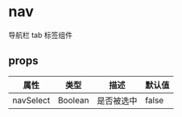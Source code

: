 # nav

导航栏 tab 标签组件

## props

| 属性 | 类型 | 描述 | 默认值 |
| --- | --- | --- | --- |
| navSelect | Boolean | 是否被选中 | false |